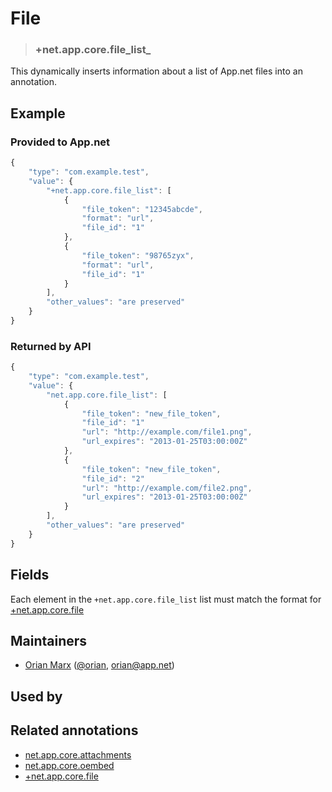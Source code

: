 # File

<!-- specify the "key" for the replacement value -->
> ### +net.app.core.file_list_

<!-- provide a description of the replacement value -->
This dynamically inserts information about a list of App.net files into an annotation.

<!-- provide at least one example of what your annotation might look like in the wild -->
## Example

### Provided to App.net
~~~ js
{
    "type": "com.example.test",
    "value": {
        "+net.app.core.file_list": [
            {
                "file_token": "12345abcde",
                "format": "url",
                "file_id": "1"
            },
            {
                "file_token": "98765zyx",
                "format": "url",
                "file_id": "1"
            }
        ],
        "other_values": "are preserved"
    }
}
~~~

### Returned by API
~~~ js
{
    "type": "com.example.test",
    "value": {
        "net.app.core.file_list": [
            {
                "file_token": "new_file_token",
                "file_id": "1"
                "url": "http://example.com/file1.png",
                "url_expires": "2013-01-25T03:00:00Z"
            },
            {
                "file_token": "new_file_token",
                "file_id": "2"
                "url": "http://example.com/file2.png",
                "url_expires": "2013-01-25T03:00:00Z"
            }
        ],
        "other_values": "are preserved"
    }
}
~~~

<!-- provide a complete description of the fields in the "value" object for your annotation -->
## Fields

Each element in the `+net.app.core.file_list` list must match the format for [+net.app.core.file](https://github.com/appdotnet/object-metadata/blob/master/annotation-replacement-values/+net.app.core.file.md)

<!-- provide a way to contact you -->
## Maintainers
* [Orian Marx](http://orianmarx.com) ([@orian](https://alpha.app.net/orian), [orian@app.net](mailto:orian@app.net))

<!-- provide references to compatible apps / service -->
## Used by

<!-- provide references to related annotations -->
## Related annotations

* [net.app.core.attachments](https://github.com/appdotnet/object-metadata/blob/master/annotations/net.app.core.attachments.md)
* [net.app.core.oembed](https://github.com/appdotnet/object-metadata/blob/master/annotations/net.app.core.oembed.md)
* [+net.app.core.file](https://github.com/appdotnet/object-metadata/blob/master/annotation-replacement-values/+net.app.core.file.md)